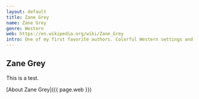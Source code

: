 ```yaml
---
layout: default
title: Zane Grey
name: Zane Grey
genre: Western
web: https://en.wikipedia.org/wiki/Zane_Grey
intro: One of my first favorite authors. Colorful Western settings and characters were depicted with interesting story lines.
---
```


## Zane Grey

This is a test.

[About Zane Grey]({{ page.web }})
